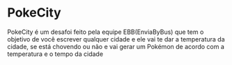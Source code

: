 # PokeCity
PokeCity é um desafoi feito pela equipe EBB(EnviaByBus) que tem o objetivo de você escrever qualquer cidade e ele vai te dar a temperatura da cidade, se está chovendo ou não e vai gerar um Pokémon de acordo com a temperatura e o tempo da cidade
